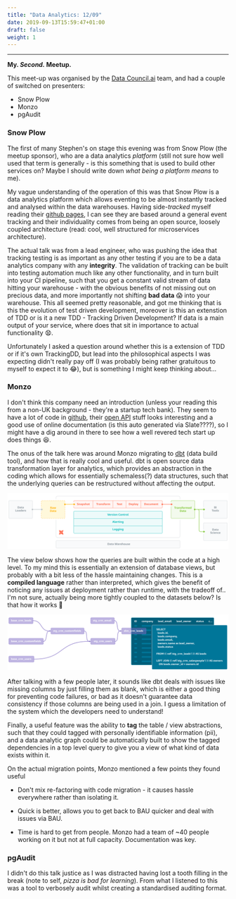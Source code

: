 ```yaml
---
title: "Data Analytics: 12/09"
date: 2019-09-13T15:59:47+01:00
draft: false
weight: 1
---
```


---

**My. _Second._ Meetup.**

This meet-up was organised by the [Data Council.ai](https://www.meetup.com/DataCouncil-AI-London-Data-Engineering-and-Science/) team, and had a couple of switched on presenters:

* Snow Plow
* Monzo
* pgAudit

### Snow Plow

The first of many Stephen's on stage this evening was from Snow Plow (the meetup sponsor), who are a data analytics _platform_ (still not sure how well used that term is generally - is this something that is used to build other services on? Maybe I should write down _what being a platform means_ to me).

My vague understanding of the operation of this was that Snow Plow is a data analytics platform which allows eventing to be almost instantly tracked and analysed within the data warehouses. Having side-_tracked_ myself reading their [github pages](https://github.com/snowplow/snowplow), I can see they are based around a general event tracking and their individuality comes from being an open source, loosely coupled architecture (read: cool, well structured for microservices architecture).

The actual talk was from a lead engineer, who was pushing the idea that tracking testing is as important as any other testing if you are to be a data analytics company with any **integrity**. The validation of tracking can be built into testing automation much like any other functionality, and in turn built into your CI pipeline, such that you get a constant valid stream of data hitting your warehouse - with the obvious benefits of not missing out on precious data, and more importantly not shifting **bad data** :scream: into your warehouse. This all seemed pretty reasonable, and got me thinking that is this the evolution of test driven development, moreover is this an extenstion of TDD or is it a new TDD - Tracking Driven Development? If data is a main output of your service, where does that sit in importance to actual functionality :anguished:.

Unfortunately I asked a question around whether this is a extension of TDD or if it's own TrackingDD, but lead into the philosophical aspects I was expecting didn't really pay off (I was probably being rather gratuitous to myself to expect it to :joy:), but is something I might keep thinking about...


### Monzo

I don't think this company need an introduction (unless your reading this from a non-UK background - they're a startup tech bank). They seem to have a lot of code in [github](https://github.com/monzo), their [open API](https://docs.monzo.com/) stuff looks interesting and a good use of online documentation (is this auto generated via Slate????), so I might have a dig around in there to see how a well revered tech start up does things :laughing:.

The onus of the talk here was around Monzo migrating to [dbt](https://docs.getdbt.com/) (data build tool), and how that is really cool and useful. dbt is open source data transformation layer for analytics, which provides an abstraction in the coding which allows for essentially schemaless(?) data structures, such that the underlying queries can be restructured without affecting the output.

![transformation](/images/meetup_pics/product.svg)

The view below shows how the queries are built within the code at a high level. To my mind this is essentially an extension of database views, but probably with a bit less of the hassle maintaining changes. This is a **compiled language** rather than interpreted, which gives the benefit of noticing any issues at deployment rather than runtime, with the tradeoff of.. I'm not sure, actually being more tightly coupled to the datasets below? Is that how it works :see_no_evil:

![build](/images/meetup_pics/transform.svg)

After talking with a few people later, it sounds like dbt deals with issues like missing columns by just filling them as blank, which is either a good thing for preventing code failures, or bad as it doesn't guarantee data consistency if those columns are being used in a join. I guess a limitation of the system which the developers need to understand!

Finally, a useful feature was the ability to **tag** the table / view abstractions, such that they could tagged with personally identifiable information (pii), and a data analytic graph could be automatically built to show the tagged dependencies in a top level query to give you a view of what kind of data exists within it.

On the actual migration points, Monzo mentioned a few points they found useful

* Don't mix re-factoring with code migration - it causes hassle everywhere rather than isolating it.

* Quick is better, allows you to get back to BAU quicker and deal with issues via BAU.

* Time is hard to get from people. Monzo had a team of ~40 people working on it but not at full capacity. Documentation was key.

### pgAudit

I didn't do this talk justice as I was distracted having lost a tooth filling in the break (note to self, _pizza is bad for learning_). From what I listened to this was a tool to verbosely audit whilst creating a standardised auditing format.

